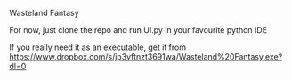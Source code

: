 Wasteland Fantasy

For now, just clone the repo and run UI.py in your favourite python IDE

If you really need it as an executable, get it from https://www.dropbox.com/s/jp3vftnzt3691wa/Wasteland%20Fantasy.exe?dl=0
